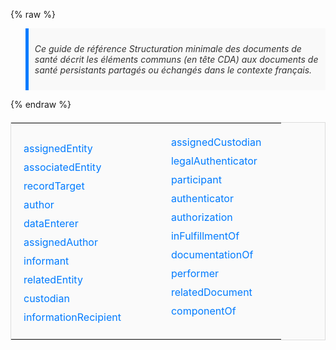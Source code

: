 <!-- * [RecordTarget](StructureDefinition-RecordTarget.html)
* [Author](StructureDefinition-Author.html)
* [AssignedAuthor](StructureDefinition-AssignedAuthor.html)
* [Participant](StructureDefinition-RecordTarget.html) -->
{% raw %}
<blockquote style="border-left: 5px solid #007BFF; padding: 10px; background-color: #F9F9F9; color: #333; font-style: italic;">
<p>
  Ce guide de référence Structuration minimale des documents de santé décrit les éléments communs (en
tête CDA) aux documents de santé persistants partagés ou échangés dans le contexte français. 
</p>
</blockquote>
{% endraw %}

<!-- Table stylisée pour une meilleure présentation -->
<table class="cda-table" style="width: 100%; border-collapse: collapse; margin: 20px 0; background-color: #FAFAFA; border: 1px solid #DDD;">
    <tbody>
        <tr>
            <td style="padding: 20px;">
                <!-- Liste stylisée avec colonnes et espace entre les éléments -->
                <ul style="columns: 2; column-gap: 5em; list-style-type: none; padding: 0; margin: 0;">
                <li style="margin: 10px 0;"><a href="StructureDefinition-fr-core-assigned-entity.html#tabs-snap" style="color: #007BFF; text-decoration: none;">assignedEntity</a></li>
                <li style="margin: 10px 0;"><a href="StructureDefinition-fr-core-associated-entity.html#tabs-snap" style="color: #007BFF; text-decoration: none;">associatedEntity</a></li>
                <li style="margin: 10px 0;"><a href="StructureDefinition-fr-core-record-target.html#tabs-snap" style="color: #007BFF; text-decoration: none;">recordTarget</a></li>
				<li style="margin: 10px 0;"><a href="StructureDefinition-fr-core-author.html#tabs-snap" style="color: #007BFF; text-decoration: none;">author</a></li>
                <li style="margin: 10px 0;"><a href="StructureDefinition-fr-core-data-enterer.html#tabs-snap" style="color: #007BFF; text-decoration: none;">dataEnterer</a></li>
                <li style="margin: 10px 0;"><a href="StructureDefinition-fr-core-assigned-author.html#tabs-snap" style="color: #007BFF; text-decoration: none;">assignedAuthor</a></li>
                <li style="margin: 10px 0;"><a href="StructureDefinition-fr-core-informant.html#tabs-snap" style="color: #007BFF; text-decoration: none;">informant</a></li>
                 <li style="margin: 10px 0;"><a href="StructureDefinition-fr-core-related-entity.html#tabs-snap" style="color: #007BFF; text-decoration: none;">relatedEntity</a></li>
                <li style="margin: 10px 0;"><a href="StructureDefinition-fr-core-custodian.html" style="color: #007BFF; text-decoration: none;">custodian</a></li>
                <li style="margin: 10px 0;"><a href="StructureDefinition-fr-core-information-recipient.html#tabs-snap" style="color: #007BFF; text-decoration: none;">informationRecipient</a></li>
                <li style="margin: 10px 0;"><a href="StructureDefinition-fr-core-assigned-custodian.html#tabs-snap" style="color: #007BFF; text-decoration: none;">assignedCustodian</a></li>
                <li style="margin: 10px 0;"><a href="StructureDefinition-fr-core-legal-authenticator.html#tabs-snap" style="color: #007BFF; text-decoration: none;">legalAuthenticator</a></li>
                <li style="margin: 10px 0;"><a href="StructureDefinition-fr-core-participant.html#tabs-snap" style="color: #007BFF; text-decoration: none;">participant</a></li>
                <li style="margin: 10px 0;"><a href="StructureDefinition-fr-core-authenticator.html#tabs-snap" style="color: #007BFF; text-decoration: none;">authenticator</a></li>
                <li style="margin: 10px 0;"><a href="StructureDefinition-fr-core-authorization.html#tabs-snap" style="color: #007BFF; text-decoration: none;">authorization</a></li>
                <li style="margin: 10px 0;"><a href="StructureDefinition-fr-core-inFulfillment-of.html#tabs-snap" style="color: #007BFF; text-decoration: none;">inFulfillmentOf</a></li>
                <li style="margin: 10px 0;"><a href="StructureDefinition-fr-core-documentation-of.html#tabs-snap" style="color: #007BFF; text-decoration: none;">documentationOf</a></li>
                 <!-- <li style="margin: 10px 0;"><a href="StructureDefinition-ServiceEvent.html#tabs-snap" style="color: #007BFF; text-decoration: none;">ServiceEvent</a></li> -->
                <li style="margin: 10px 0;"><a href="StructureDefinition-fr-core-performer.html#tabs-snap" style="color: #007BFF; text-decoration: none;">performer</a></li>
                <li style="margin: 10px 0;"><a href="StructureDefinition-fr-core-related-document.html#tabs-snap" style="color: #007BFF; text-decoration: none;">relatedDocument</a></li>
                <li style="margin: 10px 0;"><a href="StructureDefinition-fr-core-component-of.html#tabs-snap" style="color: #007BFF; text-decoration: none;">componentOf</a></li>
                </ul>
            </td>
        </tr>
    </tbody>
</table>

